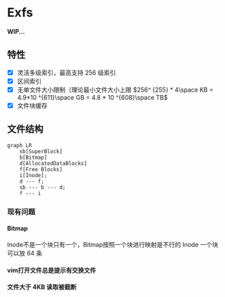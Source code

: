 # Exfs

**WIP...**

## 特性

- [x] 灵活多级索引，最高支持 256 级索引
- [x] 区间索引
- [x] 无单文件大小限制（理论最小文件大小上限 $256^ {255} * 4\space  KB = 4.9*10 ^{611}\space GB = 4.8 * 10 ^{608}\space TB$
- [x] 文件块缓存

## 文件结构

```mermaid
graph LR
    sb[SuperBlock]
    b[Bitmap]
    d[AllocatedDataBlocks]
    f[Free Blocks]
    i[Inode];
    d --- f;
    sb --- b --- d;
    f --- i
```

### 现有问题

#### Bitmap

Inode不是一个块只有一个，Bitmap按照一个块进行映射是不行的
Inode 一个块可以放 64 条

#### vim打开文件总是提示有交换文件

#### 文件大于 4KB 读取被截断
